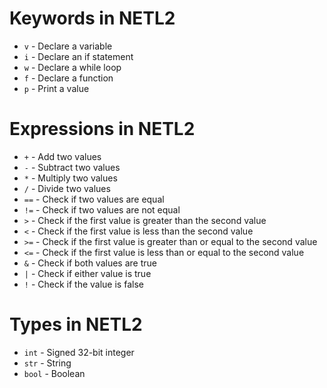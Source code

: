 # Keywords in NETL2
- `v` - Declare a variable
- `i` - Declare an if statement
- `w` - Declare a while loop
- `f` - Declare a function
- `p` - Print a value

# Expressions in NETL2
- `+` - Add two values
- `-` - Subtract two values
- `*` - Multiply two values
- `/` - Divide two values
- `==` - Check if two values are equal
- `!=` - Check if two values are not equal
- `>` - Check if the first value is greater than the second value
- `<` - Check if the first value is less than the second value
- `>=` - Check if the first value is greater than or equal to the second value
- `<=` - Check if the first value is less than or equal to the second value
- `&` - Check if both values are true
- `|` - Check if either value is true
- `!` - Check if the value is false

# Types in NETL2
- `int` - Signed 32-bit integer
- `str` - String
- `bool` - Boolean